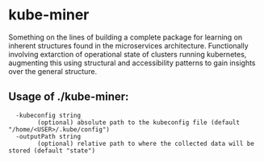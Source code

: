 # kube-miner

Something on the lines of building a complete package for learning on inherent structures found in the microservices architecture.
Functionally involving extarction of operational state of clusters running kubernetes, augmenting this using structural and accessibility patterns to gain insights over the general structure.

## Usage of ./kube-miner:
```
  -kubeconfig string
        (optional) absolute path to the kubeconfig file (default "/home/<USER>/.kube/config")
  -outputPath string
        (optional) relative path to where the collected data will be stored (default "state")
```
